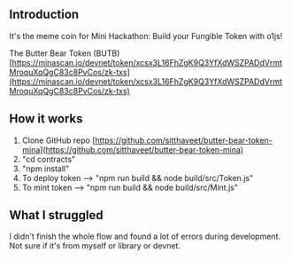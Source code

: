 ## Introduction

It's the meme coin for Mini Hackathon: Build your Fungible Token with o1js!

The Butter Bear Token (BUTB)
[https://minascan.io/devnet/token/xcsx3L16FhZgK9Q3YfXdWSZPADdVrmtMroquXqQgC83c8PvCos/zk-txs](https://minascan.io/devnet/token/xcsx3L16FhZgK9Q3YfXdWSZPADdVrmtMroquXqQgC83c8PvCos/zk-txs)

## How it works

1. Clone GitHub repo [https://github.com/sitthaveet/butter-bear-token-mina](https://github.com/sitthaveet/butter-bear-token-mina)
2. "cd contracts"
3. "npm install"
4. To deploy token --> "npm run build && node build/src/Token.js"
5. To mint token --> "npm run build && node build/src/Mint.js"

## What I struggled

I didn't finish the whole flow and found a lot of errors during development. Not sure if it's from myself or library or devnet.
